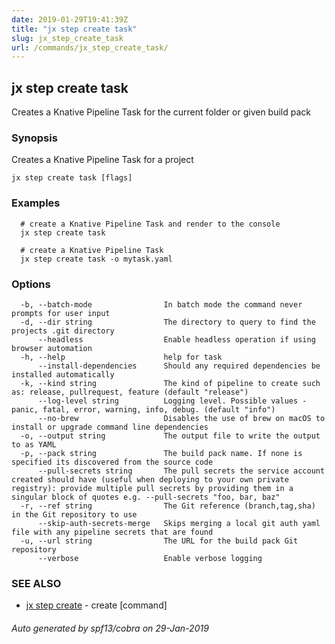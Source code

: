 ```yaml
---
date: 2019-01-29T19:41:39Z
title: "jx step create task"
slug: jx_step_create_task
url: /commands/jx_step_create_task/
---
```

## jx step create task

Creates a Knative Pipeline Task for the current folder or given build pack

### Synopsis

Creates a Knative Pipeline Task for a project

```
jx step create task [flags]
```

### Examples

```
  # create a Knative Pipeline Task and render to the console
  jx step create task
  
  # create a Knative Pipeline Task
  jx step create task -o mytask.yaml
```

### Options

```
  -b, --batch-mode                In batch mode the command never prompts for user input
  -d, --dir string                The directory to query to find the projects .git directory
      --headless                  Enable headless operation if using browser automation
  -h, --help                      help for task
      --install-dependencies      Should any required dependencies be installed automatically
  -k, --kind string               The kind of pipeline to create such as: release, pullrequest, feature (default "release")
      --log-level string          Logging level. Possible values - panic, fatal, error, warning, info, debug. (default "info")
      --no-brew                   Disables the use of brew on macOS to install or upgrade command line dependencies
  -o, --output string             The output file to write the output to as YAML
  -p, --pack string               The build pack name. If none is specified its discovered from the source code
      --pull-secrets string       The pull secrets the service account created should have (useful when deploying to your own private registry): provide multiple pull secrets by providing them in a singular block of quotes e.g. --pull-secrets "foo, bar, baz"
  -r, --ref string                The Git reference (branch,tag,sha) in the Git repository to use
      --skip-auth-secrets-merge   Skips merging a local git auth yaml file with any pipeline secrets that are found
  -u, --url string                The URL for the build pack Git repository
      --verbose                   Enable verbose logging
```

### SEE ALSO

* [jx step create](/commands/jx_step_create/)	 - create [command]

###### Auto generated by spf13/cobra on 29-Jan-2019

